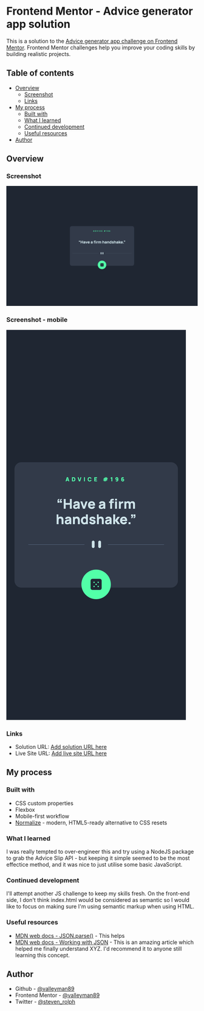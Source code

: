 # Frontend Mentor - Advice generator app solution

This is a solution to the [Advice generator app challenge on Frontend Mentor](https://www.frontendmentor.io/challenges/advice-generator-app-QdUG-13db). Frontend Mentor challenges help you improve your coding skills by building realistic projects.

## Table of contents

- [Overview](#overview)
  - [Screenshot](#screenshot)
  - [Links](#links)
- [My process](#my-process)
  - [Built with](#built-with)
  - [What I learned](#what-i-learned)
  - [Continued development](#continued-development)
  - [Useful resources](#useful-resources)
- [Author](#author)

## Overview

### Screenshot

![](./screenshot.png)

### Screenshot - mobile

![](./screenshot-mobile.png)

### Links

- Solution URL: [Add solution URL here](https://your-solution-url.com)
- Live Site URL: [Add live site URL here](https://your-live-site-url.com)

## My process

### Built with

- CSS custom properties
- Flexbox
- Mobile-first workflow
- [Normalize](https://necolas.github.io/normalize.css//) - modern, HTML5-ready alternative to CSS resets

### What I learned

I was really tempted to over-engineer this and try using a NodeJS package to grab the Advice Slip API - but keeping it simple seemed to be the most effectice method, and it was nice to just utilise some basic JavaScript.

### Continued development

I'll attempt another JS challenge to keep my skills fresh. On the front-end side, I don't think index.html would be considered as semantic so I would like to focus on making sure I'm using semantic markup when using HTML.

### Useful resources

- [MDN web docs - JSON.parse()](https://developer.mozilla.org/en-US/docs/Web/JavaScript/Reference/Global_Objects/JSON/parse) - This helps
- [MDN web docs - Working with JSON](https://developer.mozilla.org/en-US/docs/Learn/JavaScript/Objects/JSON) - This is an amazing article which helped me finally understand XYZ. I'd recommend it to anyone still learning this concept.

## Author

- Github - [@valleyman89](https://github.com/valleyman89)
- Frontend Mentor - [@valleyman89](https://www.frontendmentor.io/profile/valleyman89)
- Twitter - [@steven_rolph](https://www.twitter.com/yourusername)
